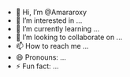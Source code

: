 - 👋 Hi, I’m @Amararoxy
- 👀 I’m interested in ...
- 🌱 I’m currently learning ...
- 💞️ I’m looking to collaborate on ...
- 📫 How to reach me ...
- 😄 Pronouns: ...
- ⚡ Fun fact: ...

<!---
Amararoxy/Amararoxy is a ✨ special ✨ repository because its `README.md` (this file) appears on your GitHub profile.
You can click the Preview link to take a look at your changes.
--->
